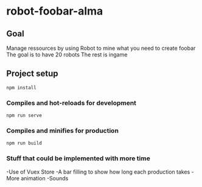 # robot-foobar-alma

## Goal
Manage ressources by using Robot to mine what you need to create foobar
The goal is to have 20 robots
The rest is ingame
## Project setup
```
npm install
```

### Compiles and hot-reloads for development
```
npm run serve
```

### Compiles and minifies for production
```
npm run build
```
### Stuff that could be implemented with more time
-Use of Vuex Store
-A bar filling to show how long each production takes
-More animation
-Sounds
